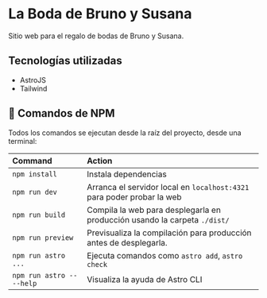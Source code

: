 # La Boda de Bruno y Susana

Sitio web para el regalo de bodas de Bruno y Susana.

## Tecnologías utilizadas

- AstroJS
- Tailwind

## 🧞 Comandos de NPM

Todos los comandos se ejecutan desde la raíz del proyecto, desde una terminal:

| Command                   | Action                                                                    |
| :------------------------ | :------------------------------------------------------------------------ |
| `npm install`             | Instala dependencias                                                      |
| `npm run dev`             | Arranca el servidor local en `localhost:4321` para poder probar la web    |
| `npm run build`           | Compila la web para desplegarla en producción usando la carpeta `./dist/` |
| `npm run preview`         | Previsualiza la compilación para producción antes de desplegarla.         |
| `npm run astro ...`       | Ejecuta comandos como `astro add`, `astro check`                          |
| `npm run astro -- --help` | Visualiza la ayuda de Astro CLI                                           |
